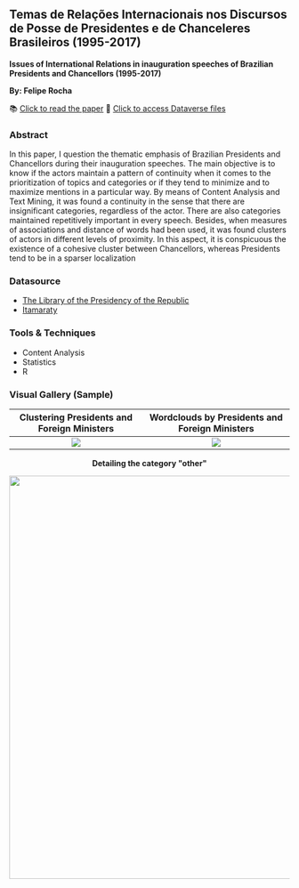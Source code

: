 ## Temas de Relações Internacionais nos Discursos de Posse de Presidentes e de Chanceleres Brasileiros (1995-2017)
**Issues of International Relations in inauguration speeches of Brazilian Presidents and Chancellors (1995-2017)**

**By: Felipe Rocha**

📚 [Click to read the paper](https://doi.org/10.21530/ci.v12n3.2017.707)
📂 [Click to access Dataverse files](https://doi.org/10.7910/DVN/MQCASI)

### Abstract
In this paper, I question the thematic emphasis of Brazilian Presidents and Chancellors during their inauguration speeches. The main objective is to know if the actors maintain a pattern of continuity when it comes to the prioritization of topics and categories or if they tend to minimize and to maximize mentions in a particular way. By means of Content Analysis and Text Mining, it was found a continuity in the sense that there are insignificant categories, regardless of the actor. There are also categories maintained repetitively important in every speech. Besides, when measures of associations and distance of words had been used, it was found clusters of actors in different levels of proximity. In this aspect, it is conspicuous the existence of a cohesive cluster between Chancellors, whereas Presidents tend to be in a sparser localization

### Datasource
- [The Library of the Presidency of the Republic](http://www.biblioteca.presidencia.gov.br/)
- [Itamaraty](https://www.gov.br/mre/pt-br)


### Tools & Techniques
- Content Analysis
- Statistics
- R

### Visual Gallery (Sample)

Clustering Presidents and Foreign Ministers             |  Wordclouds by Presidents and Foreign Ministers 
:-------------------------:|:-------------------------:
![](https://user-images.githubusercontent.com/34004529/113296013-4e088980-92cf-11eb-8c85-02f0ab5fa8ff.png)  |  ![](https://user-images.githubusercontent.com/34004529/113296226-91fb8e80-92cf-11eb-9643-0555ab2bb0fb.png)



<p align="center">
  <b>Detailing the category "other"</b>
</p>

<p align="center">  
<img src="https://user-images.githubusercontent.com/34004529/113296818-51e8db80-92d0-11eb-827b-c7dd531bcfa4.png" width="725"/>
<p>                     






